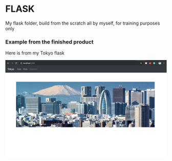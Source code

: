 # FLASK

My flask folder, build from the scratch all by myself, for training purposes only

### Example from the finished product

Here is from my Tokyo flask

![Tokyo](Images/Tokyo.png)



